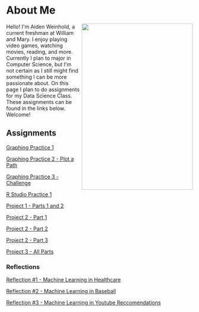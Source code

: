 
# About Me

<img src="DSC_3481.JPG" width="300" height="450" img align = "right" />

Hello! I'm Aiden Weinhold, a current freshman at William and Mary. I enjoy playing video games, watching movies, reading, and more. Currently I plan to major in Computer Science, but I'm not certain as I still might find something I can be more passionate about. On this page I plan to do assignments for my Data Science Class. These assignments can be found in the links below. Welcome!
## Assignments
[Graphing Practice 1](ballgraph.md)

[Graphing Practice 2 - Plot a Path](RStudioGraph.md)

[Graphing Practice 3 - Challenge](journey.md)

[R Studio Practice 1](Practice1.md)



[Project 1 - Parts 1 and 2](Proj1.md)

[Project 2 - Part 1](Proj2-1.md)

[Project 2 - Part 2](Proj2-2.md)

[Project 2 - Part 3](Proj2-3.md)

[Project 3 - All Parts](Proj3.md)

### Reflections

[Reflection #1 - Machine Learning in Healthcare](Reflect1.md)

[Reflection #2 - Machine Learning in Baseball](Reflect2.md)

[Reflection #3 - Machine Learning in Youtube Reccomendations](Reflect3.md)

